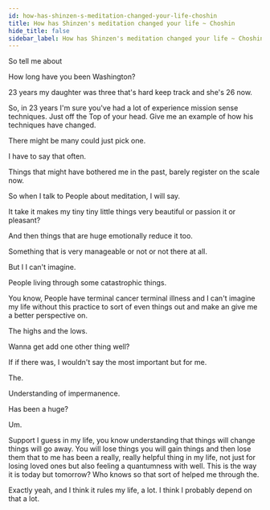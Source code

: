 ```yaml
---
id: how-has-shinzen-s-meditation-changed-your-life-choshin
title: How has Shinzen's meditation changed your life ~ Choshin
hide_title: false
sidebar_label: How has Shinzen's meditation changed your life ~ Choshin
---
```

So tell me about

How long have you been Washington?

23 years my daughter was three that's hard keep track and she's 26 now.

So, in 23 years I'm sure you've had a lot of experience mission sense techniques. Just off the Top of your head. Give me an example of how his techniques have changed.

There might be many could just pick one.

I have to say that often.

Things that might have bothered me in the past, barely register on the scale now.

So when I talk to People about meditation, I will say.

It take it makes my tiny tiny little things very beautiful or passion it or pleasant?

And then things that are huge emotionally reduce it too.

Something that is very manageable or not or not there at all.

But I I can't imagine.

People living through some catastrophic things.

You know, People have terminal cancer terminal illness and I can't imagine my life without this practice to sort of even things out and make an give me a better perspective on.

The highs and the lows.

Wanna get add one other thing well?

If if there was, I wouldn't say the most important but for me.

The.

Understanding of impermanence.

Has been a huge?

Um.

Support I guess in my life, you know understanding that things will change things will go away. You will lose things you will gain things and then lose them that to me has been a really, really helpful thing in my life, not just for losing loved ones but also feeling a quantumness with well. This is the way it is today but tomorrow? Who knows so that sort of helped me through the.

Exactly yeah, and I think it rules my life, a lot. I think I probably depend on that a lot.


